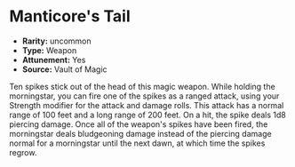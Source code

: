 
# Manticore's Tail

* **Rarity:** uncommon
* **Type:** Weapon
* **Attunement:** Yes
* **Source:** Vault of Magic


Ten spikes stick out of the head of this magic weapon. While holding the morningstar, you can fire one of the spikes as a ranged attack, using your Strength modifier for the attack and damage rolls. This attack has a normal range of 100 feet and a long range of 200 feet. On a hit, the spike deals 1d8 piercing damage. Once all of the weapon's spikes have been fired, the morningstar deals bludgeoning damage instead of the piercing damage normal for a morningstar until the next dawn, at which time the spikes regrow.
